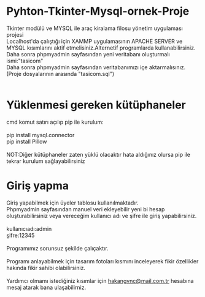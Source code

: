 # Pyhton-Tkinter-Mysql-ornek-Proje
 Tkinter modülü ve MYSQL ile araç kiralama filosu yönetim uygulaması projesi<br>
 Localhost'da çalıştığı için XAMMP uygulamasının APACHE SERVER ve MYSQL kısımlarını aktif etmelisiniz.Alternetif programlarda kullanabilirsiniz.<br>
 Daha sonra phpmyadmin sayfasından yeni veritabanı oluşturmalı ismi:"tasicom"<br>
 Daha sonra phpmyadmin sayfasından veritabanımızı içe aktarmalısınız.(Proje dosyalarının arasında "tasicom.sql") <br>
<br>
# Yüklenmesi gereken kütüphaneler
cmd komut satırı açılıp pip ile kurulum:<br><br>
pip install mysql.connector<br>
pip install Pillow<br>
<br>
NOT:Diğer kütüphaneler zaten yüklü olacaktır hata aldığınız olursa pip ile tekrar kurulum sağlayabilirsiniz
# Giriş yapma
Giriş yapabilmek için üyeler tablosu kullanılmaktadır.<br>
Phpmyadmin sayfasından manuel veri ekleyebilir yeni bi hesap oluşturabilirsiniz veya vereceğim kullanıcı adı ve şifre ile giriş yapabilirsiniz.<br>
<br>
kullanıcıadı:admin <br>
şifre:12345<br>
<br>
Programımız sorunsuz şekilde çalıçaktır.<br><br>
Programı anlayabilmek için tasarım fotoları kısmını inceleyerek fikir özellikler hakında fikir sahibi olabilirsiniz.<br><br>
Yardımcı olmamı istediğiniz kısımlar için hakangvnc@mail.com.tr hesabına mesaj atarak bana ulaşabilirniz.<br>

